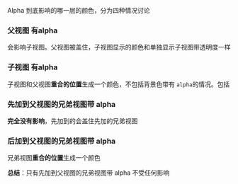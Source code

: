 

Alpha 到底影响的哪一层的颜色，分为四种情况讨论

### 父视图 有alpha 

会影响子视图。父视图被盖住，子视图显示的颜色和单独显示子视图带透明度一样

### 子视图 有alpha 

子视图和父视图**重合的位置**生成一个颜色，不包括背景色带有 `alpha`的情况。包括

### 先加到父视图的兄弟视图带 alpha

**完全没有影响**，先加到的会盖住先加的兄弟视图

### 后加到父视图的兄弟视图带 alpha

兄弟视图**重合的位置**生成一个颜色

**总结**：只有先加到父视图的兄弟视图带 alpha 不受任何影响

